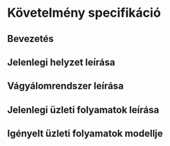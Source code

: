 # Követelmény specifikáció

## Bevezetés

## Jelenlegi helyzet leírása

## Vágyálomrendszer leírása

## Jelenlegi üzleti folyamatok leírása

## Igényelt üzleti folyamatok modellje
